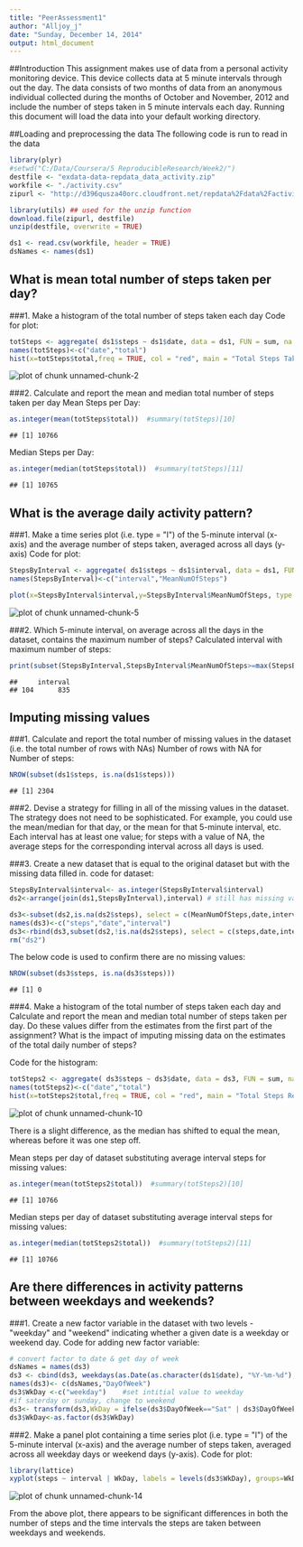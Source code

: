 ```yaml
---
title: "PeerAssessment1"
author: "Alljoy_j"
date: "Sunday, December 14, 2014"
output: html_document
---
```


##Introduction
This assignment makes use of data from a personal activity monitoring device. This device collects data at 5 minute intervals through out the day. The data consists of two months of data from an anonymous individual collected during the months of October and November, 2012 and include the number of steps taken in 5 minute intervals each day.  Running this document will load the data into your default working directory.

##Loading and preprocessing the data
The following code is run to read in the data 

```r
library(plyr)
#setwd("C:/Data/Coursera/5 ReproducibleResearch/Week2/")
destfile <- "exdata-data-repdata_data_activity.zip"
workfile <- "./activity.csv"
zipurl <- "http://d396qusza40orc.cloudfront.net/repdata%2Fdata%2Factivity.zip"

library(utils) ## used for the unzip function
download.file(zipurl, destfile)
unzip(destfile, overwrite = TRUE)

ds1 <- read.csv(workfile, header = TRUE) 
dsNames <- names(ds1)
```

## What is mean total number of steps taken per day?
###1.  Make a histogram of the total number of steps taken each day
Code for plot:

```r
totSteps <- aggregate( ds1$steps ~ ds1$date, data = ds1, FUN = sum, na.rm = TRUE )
names(totSteps)<-c("date","total")
hist(x=totSteps$total,freq = TRUE, col = "red", main = "Total Steps Taken per Day", xlab = "Steps", ylab = "Frequency")
```

![plot of chunk unnamed-chunk-2](figure/unnamed-chunk-2-1.png) 

###2.  Calculate and report the mean and median total number of steps taken per day
Mean Steps per Day:

```r
as.integer(mean(totSteps$total))  #summary(totSteps)[10]
```

```
## [1] 10766
```
Median Steps per Day:

```r
as.integer(median(totSteps$total))  #summary(totSteps)[11]
```

```
## [1] 10765
```

## What is the average daily activity pattern?
###1.  Make a time series plot (i.e. type = "l") of the 5-minute interval (x-axis) and the average number of steps taken, averaged across all days (y-axis)
Code for plot:

```r
StepsByInterval <- aggregate( ds1$steps ~ ds1$interval, data = ds1, FUN = mean, na.rm = TRUE )
names(StepsByInterval)<-c("interval","MeanNumOfSteps")

plot(x=StepsByInterval$interval,y=StepsByInterval$MeanNumOfSteps, type = "l",ylab = "Avg steps taken",xlab = "5 min intervals (starting at midnight=0, 00:05 = 5, 23:55 = 2355)",main = "Average number of steps taken per interval")
```

![plot of chunk unnamed-chunk-5](figure/unnamed-chunk-5-1.png) 

###2.  Which 5-minute interval, on average across all the days in the dataset, contains the maximum number of steps?
Calculated interval with maximum number of steps:

```r
print(subset(StepsByInterval,StepsByInterval$MeanNumOfSteps>=max(StepsByInterval$MeanNumOfSteps),select = c(interval)),rowheader = FALSE)
```

```
##     interval
## 104      835
```


## Imputing missing values
###1.  Calculate and report the total number of missing values in the dataset (i.e. the total number of rows with NAs)
Number of rows with NA for Number of steps:

```r
NROW(subset(ds1$steps, is.na(ds1$steps)))
```

```
## [1] 2304
```

###2.  Devise a strategy for filling in all of the missing values in the dataset. The strategy does not need to be sophisticated. For example, you could use the mean/median for that day, or the mean for that 5-minute interval, etc.
 Each interval has at least one value; for steps with a value of NA, the average steps for the corresponding interval across all days is used.
 
###3.  Create a new dataset that is equal to the original dataset but with the missing data filled in.
code for dataset:

```r
StepsByInterval$interval<- as.integer(StepsByInterval$interval)
ds2<-arrange(join(ds1,StepsByInterval),interval) # still has missing values in steps column

ds3<-subset(ds2,is.na(ds2$steps), select = c(MeanNumOfSteps,date,interval)) #select mean if steps = NA
names(ds3)<-c("steps","date","interval")
ds3<-rbind(ds3,subset(ds2,!is.na(ds2$steps), select = c(steps,date,interval))) #add records where steps exists
rm("ds2")
```
The below code is used to confirm there are no missing values:

```r
NROW(subset(ds3$steps, is.na(ds3$steps)))
```

```
## [1] 0
```

###4.  Make a histogram of the total number of steps taken each day and Calculate and report the mean and median total number of steps taken per day. Do these values differ from the estimates from the first part of the assignment? What is the impact of imputing missing data on the estimates of the total daily number of steps?

Code for the histogram:

```r
totSteps2 <- aggregate( ds3$steps ~ ds3$date, data = ds3, FUN = sum, na.rm = TRUE )
names(totSteps2)<-c("date","total")
hist(x=totSteps2$total,freq = TRUE, col = "red", main = "Total Steps Replacing NAs with Interval Mean", xlab = "Steps per day", ylab = "Frequency")
```

![plot of chunk unnamed-chunk-10](figure/unnamed-chunk-10-1.png) 

There is a slight difference, as the median has shifted to equal the mean, whereas before it was one step off.

Mean steps per day of dataset substituting average interval steps for missing values:

```r
as.integer(mean(totSteps2$total))  #summary(totSteps2)[10]
```

```
## [1] 10766
```

Median steps per day of dataset substituting average interval steps for missing values:

```r
as.integer(median(totSteps2$total))  #summary(totSteps2)[11]
```

```
## [1] 10766
```

## Are there differences in activity patterns between weekdays and weekends?
###1.  Create a new factor variable in the dataset with two levels - "weekday" and "weekend" indicating whether a given date is a weekday or weekend day.
Code for adding new factor variable:

```r
# convert factor to date & get day of week
dsNames = names(ds3)
ds3 <- cbind(ds3, weekdays(as.Date(as.character(ds1$date), "%Y-%m-%d"), abbreviate = TRUE))
names(ds3)<- c(dsNames,"DayOfWeek")
ds3$WkDay <-c("weekday")    #set intitial value to weekday 
#if saterday or sunday, change to weekend
ds3<- transform(ds3,WkDay = ifelse(ds3$DayOfWeek=="Sat" | ds3$DayOfWeek=="Sun","weekend",WkDay))
ds3$WkDay<-as.factor(ds3$WkDay)
```

###2.  Make a panel plot containing a time series plot (i.e. type = "l") of the 5-minute interval (x-axis) and the average number of steps taken, averaged across all weekday days or weekend days (y-axis). 
Code for plot:

```r
library(lattice)
xyplot(steps ~ interval | WkDay, labels = levels(ds3$WkDay), groups=WkDay, layout = c(1,2), data = ds3, type = 'l', ylab="Number of Steps", xlab = "Interval", main = "Average number of steps taken per interval")
```

![plot of chunk unnamed-chunk-14](figure/unnamed-chunk-14-1.png) 


From the above plot, there appears to be significant differences in both the number of steps and the time intervals the steps are taken between weekdays and weekends.
